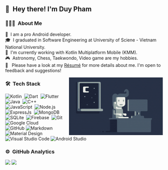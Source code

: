 ## 👋 &nbsp;Hey there! I'm Duy Pham 

### 👨🏻‍💻 &nbsp;About Me


💼 &nbsp;I am a pro Android developer.\
🎓 &nbsp;I graduated in Software Engineering at University of Sciene - Vietnam National University.\
📌 &nbsp;I'm currently working with Kotlin Multiplatform Mobile (KMM).\
🎮 &nbsp;Astronomy, Chess, Taekwondo, Video game are my hobbies.\
📄 &nbsp; Please have a look at my [Résumé](https://www.linkedin.com/in/duy-pham-helios/detail/overlay-view/urn:li:fsd_profileTreasuryMedia:(ACoAACtsWvkBFqTkmzvE-HDthD6CStD6k7eNDug,1635455824311)/) for more details about me. I'm open to feedback and suggestions!

<img alt="Night Coding" src="https://raw.githubusercontent.com/AVS1508/AVS1508/master/assets/Night-Coding.gif" align="right"/>

### 🛠 &nbsp;Tech Stack

![Kotlin](https://img.shields.io/badge/Kotlin-05122A?&style=flat&logo=kotlin)&nbsp;
![Dart](https://img.shields.io/badge/Dart-05122A?style=flat&logo=dart)&nbsp;
![Flutter](https://img.shields.io/badge/Flutter-05122A?style=flat&logo=flutter)&nbsp;
![Java](https://img.shields.io/badge/-Java-05122A?style=flat&logo=Java)&nbsp;
![C++](https://img.shields.io/badge/-C++-05122A?style=flat&logo=C%2B%2B&logoColor=00599C)\
![JavaScript](https://img.shields.io/badge/-JavaScript-05122A?style=flat&logo=javascript)&nbsp;
![Node.js](https://img.shields.io/badge/-Node.js-05122A?style=flat&logo=node.js)&nbsp;
![ExpressJs](https://img.shields.io/badge/Express.js-05122A?style=flat)&nbsp;
![MongoDB](https://img.shields.io/badge/MongoDB-05122A?style=flat&logo=mongodb)\
![SQLite](https://img.shields.io/badge/SQLite-05122A?style=flat&logo=sqlite)&nbsp;
![Firebase](https://img.shields.io/badge/firebase-05122A?style=flat&logo=firebase)&nbsp;
![Git](https://img.shields.io/badge/-Git-05122A?style=flat&logo=git)&nbsp;
![Google Cloud](https://img.shields.io/badge/Google_Cloud-05122A?style=flat&logo=google-cloud)&nbsp;\
![GitHub](https://img.shields.io/badge/-GitHub-05122A?style=flat&logo=github)
![Markdown](https://img.shields.io/badge/-Markdown-05122A?style=flat&logo=markdown)&nbsp;
![Material Design](https://img.shields.io/badge/Material--UI-05122A?style=flat&logo=material-ui)&nbsp;\
![Visual Studio Code](https://img.shields.io/badge/-Visual%20Studio%20Code-05122A?style=flat&logo=visual-studio-code&logoColor=007ACC)
![Android Studio](https://img.shields.io/badge/Android_Studio-05122A?style=flat&logo=android-studio)

### ⚙️ &nbsp;GitHub Analytics

<img height="180em" src="https://github-readme-stats-eight-theta.vercel.app/api?username=pduy99&show_icons=true&theme=algolia&include_all_commits=true&count_private=true"/>
<img height="180em" src="https://github-readme-stats-eight-theta.vercel.app/api/top-langs/?username=pduy99&layout=compact&langs_count=8&hide=css,html&theme=algolia"/>
